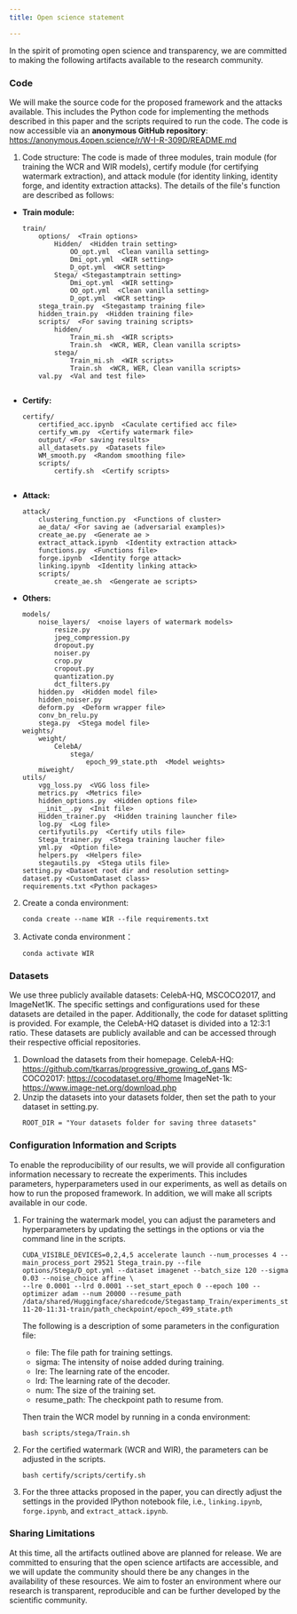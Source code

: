 ```yaml
---
title: Open science statement

---
```


In the spirit of promoting open science and transparency, we are committed to making the following artifacts available to the research community.

### Code

We will make the source code for the proposed framework and the attacks available. This includes the Python code for implementing the methods described in this paper and the scripts required to run the code. 
The code is now accessible via an **anonymous GitHub repository**: https://anonymous.4open.science/r/W-I-R-309D/README.md
1. Code structure: The code is made of three modules, train module (for training the WCR and WIR models), certify module (for certifying watermark extraction), and attack module (for identity linking, identity forge, and identity extraction attacks). 
  The details of the file's function are described as follows:
  - **Train module:**
    ```
    train/              
        options/  <Train options>
            Hidden/  <Hidden train setting>
                OO_opt.yml  <Clean vanilla setting> 
                Dmi_opt.yml  <WIR setting>
                D_opt.yml  <WCR setting>
            Stega/ <Stegastamptrain setting>
                Dmi_opt.yml  <WIR setting>
                OO_opt.yml  <Clean vanilla setting>
                D_opt.yml  <WCR setting>
        stega_train.py  <Stegastamp training file>
        hidden_train.py  <Hidden training file>
        scripts/  <For saving training scripts>
            hidden/
                Train_mi.sh  <WIR scripts>
                Train.sh  <WCR, WER, Clean vanilla scripts>
            stega/
                Train_mi.sh  <WIR scripts>
                Train.sh  <WCR, WER, Clean vanilla scripts>
        val.py  <Val and test file>
        
  - **Certify:**
    ```
    certify/
        certified_acc.ipynb  <Caculate certified acc file>
        certify_wm.py  <Certify watermark file>
        output/ <For saving results>
        all_datasets.py  <Datasets file>
        WM_smooth.py  <Random smoothing file>
        scripts/
            certify.sh  <Certify scripts>
            
  - **Attack:**
    ```
    attack/
        clustering_function.py  <Functions of cluster>
        ae_data/ <For saving ae (adversarial examples)>
        create_ae.py  <Generate ae >
        extract_attack.ipynb  <Identity extraction attack>
        functions.py  <Functions file>
        forge.ipynb  <Identity forge attack>
        linking.ipynb  <Identity linking attack>
        scripts/
            create_ae.sh  <Gengerate ae scripts>
  - **Others:**
    ```
    models/
        noise_layers/  <noise layers of watermark models>
            resize.py 
            jpeg_compression.py  
            dropout.py  
            noiser.py  
            crop.py  
            cropout.py  
            quantization.py  
            dct_filters.py  
        hidden.py  <Hidden model file>
        hidden_noiser.py  
        deform.py  <Deform wrapper file>
        conv_bn_relu.py  
        stega.py  <Stega model file>
    weights/
        weight/
            CelebA/
                stega/
                    epoch_99_state.pth  <Model weights>
        miweight/
    utils/
        vgg_loss.py  <VGG loss file>
        metrics.py  <Metrics file>
        hidden_options.py  <Hidden options file>
        __init__.py  <Init file>
        Hidden_trainer.py  <Hidden training launcher file>
        log.py  <Log file>
        certifyutils.py  <Certify utils file>
        Stega_trainer.py  <Stega training laucher file>
        yml.py  <Option file>
        helpers.py  <Helpers file>
        stegautils.py  <Stega utils file>
    setting.py <Dataset root dir and resolution setting>
    dataset.py <CustomDataset class>
    requirements.txt <Python packages>
    
2. Create a conda environment:
    ```
    conda create --name WIR --file requirements.txt
    ```

3. Activate conda environment：
    ```
    conda activate WIR
    ```
    
### Datasets
    
We use three publicly available datasets: CelebA-HQ, MSCOCO2017, and ImageNet1K. The specific settings and configurations used for these datasets are detailed in the paper. Additionally, the code for dataset splitting is provided. For example, the CelebA-HQ dataset is divided into a 12:3:1 ratio. These datasets are publicly available and can be accessed through their respective official repositories.
1. Download the datasets from their homepage.
  CelebA-HQ: https://github.com/tkarras/progressive_growing_of_gans
  MS-COCO2017: https://cocodataset.org/#home
  ImageNet-1k: https://www.image-net.org/download.php
2. Unzip the datasets into your datasets folder, then set the path to your dataset in setting.py.
    ```
    ROOT_DIR = "Your datasets folder for saving three datasets"
    ```

### Configuration Information and Scripts
    
To enable the reproducibility of our results, we will provide all configuration information necessary to recreate the experiments. This includes parameters, hyperparameters used in our experiments, as well as details on how to run the proposed framework. In addition, we will make all scripts available in our code.

1. For training the watermark model, you can adjust the parameters and hyperparameters by updating the settings in the options or via the command line in the scripts. 
    ```
    CUDA_VISIBLE_DEVICES=0,2,4,5 accelerate launch --num_processes 4 --main_process_port 29521 Stega_train.py --file options/Stega/D_opt.yml --dataset imagenet --batch_size 120 --sigma 0.03 --noise_choice affine \
    --lre 0.0001 --lrd 0.0001 --set_start_epoch 0 --epoch 100 --optimizer adam --num 20000 --resume_path /data/shared/Huggingface/sharedcode/Stegastamp_Train/experiments_stegastamp/imagenet/OO/-2024-11-20-11:31-train/path_checkpoint/epoch_499_state.pth
    ```
    The following is a description of some parameters in the configuration file:
    - file: The file path for training settings.
    - sigma: The intensity of noise added during training.
    - lre: The learning rate of the encoder.
    - lrd: The learning rate of the decoder.
    - num: The size of the training set.
    - resume_path: The checkpoint path to resume from.
    

    Then train the WCR model by running in a conda environment:
    ```
    bash scripts/stega/Train.sh
    ```
    
3. For the certified watermark (WCR and WIR), the parameters can be adjusted in the scripts.
    ```
    bash certify/scripts/certify.sh
    ```
    
4. For the three attacks proposed in the paper, you can directly adjust the settings in the provided IPython notebook file, i.e., `linking.ipynb`, `forge.ipynb`, and `extract_attack.ipynb`.

    
### Sharing Limitations

At this time, all the artifacts outlined above are planned for release.
We are committed to ensuring that the open science artifacts are accessible, and we will update the community should there be any changes in the availability of these resources. We aim to foster an environment where our research is transparent, reproducible and can be further developed by the scientific community.
